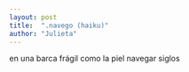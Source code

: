 ```yaml
---
layout: post
title:  ".navego (haiku)"
author: "Julieta"
---
```


en una barca
frágil como la piel
navegar siglos
